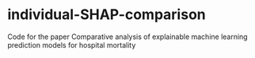 # individual-SHAP-comparison
Code for the paper Comparative analysis of explainable machine learning prediction models for hospital mortality
